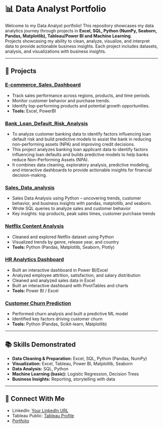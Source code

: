 <!--
# Data-Analyst-Portfolio
A portfolio of data analytics projects using Excel, SQL, Python (NumPy, Seaborn, Pandas, Matplotlib), Tableau, Power BI and Machine Learning — showcasing skills in data cleaning, visualization, and business insights.
-->

# 📊 Data Analyst Portfolio
Welcome to my Data Analyst portfolio!
This repository showcases my data analytics journey through projects in **Excel, SQL, Python (NumPy, Seaborn, Pandas, Matplotlib), Tableau/Power BI and Machine Learning**.  
Projects showcasing my ability to clean, analyze, visualize, and interpret data to provide actionable business insights.
Each project includes datasets, analysis, and visualizations with business insights.


---

## 🔹 Projects

### [E-commerce_Sales_Dashboard](https://github.com/tapashsutradhar/E-commerce_Dashboard) 
- Track sales performance across regions, products, and time periods.
- Monitor customer behavior and purchase trends.
- Identify top-performing products and potential growth opportunities.
- **Tools:** Excel, PowerBI

### [Bank_Loan_Default_Risk_Analysis](https://github.com/tapashsutradhar/Bank_Loan_Default_Risk_Analysis)
- To analyze customer banking data to identify factors influencing loan default risk and build predictive models to assist the bank in reducing non-performing assets (NPA) and improving credit decisions.
- This project analyzes banking loan applicant data to identify factors influencing loan defaults and builds predictive models to help banks reduce Non-Performing Assets (NPA).
- It combines data cleaning, exploratory analysis, predictive modeling, and interactive dashboards to provide actionable insights for financial decision-making.

### [Sales_Data_analysis](https://github.com/tapashsutradhar/Retail_Sales_Data_analysis)
- Sales Data Analysis using Python – uncovering trends, customer behavior, and business insights with pandas, matplotlib, and seaborn.
- Wrote SQL queries to analyze sales and customer behavior
- Key insights: top products, peak sales times, customer purchase trends

### [Netflix Content Analysis](./Python-Netflix-Analysis)
- Cleaned and explored Netflix dataset using Python
- Visualized trends by genre, release year, and country
- **Tools:** Python (Pandas, Matplotlib, Seaborn, Plotly)

### [HR Analytics Dashboard](./HR-Analytics-Dashboard)
- Built an interactive dashboard in Power BI/Excel
- Analyzed employee attrition, satisfaction, and salary distribution
- Cleaned and analyzed sales data in Excel
- Built an interactive dashboard with PivotTables and charts
- **Tools:** Power BI / Excel

### [Customer Churn Prediction](./Customer-Churn-Prediction)
- Performed churn analysis and built a predictive ML model
- Identified key factors driving customer churn
- **Tools:** Python (Pandas, Scikit-learn, Matplotlib)
 
---

## 📚 Skills Demonstrated
- **Data Cleaning & Preparation:** Excel, SQL, Python (Pandas, NumPy)
- **Visualization:** Excel, Tableau, Power BI, Matplotlib, Seaborn
- **Data Analysis:** SQL, Python
- **Machine Learning (basic):** Logistic Regression, Decision Trees
- **Business Insights:** Reporting, storytelling with data

---

## 📌 Connect With Me
- LinkedIn: [Your LinkedIn URL](https://linkedin.com/in/tapashsutradhar)
- Tableau Public: [Tableau Profile](https://public.tableau.com/profile/tapashsutradhar)
- [Portfolio](https://tapashsutradhar.github.io/portfolio/)
<!--
- Email: mail@gmail.com
### [Excel Sales Dashboard](./Excel-Sales-Analysis)
- Cleaned and analyzed sales data in Excel
- Built an interactive dashboard with PivotTables and charts
- **Tools:** Excel

### [SQL E-commerce Analysis](./SQL-Ecommerce-Analysis)

-->

<!---  
### [Retail_Data_Analytics-Web-Application](https://github.com/tapashsutradhar/Retail_Data_Analytics-End-to-End)
- A React + Vite + Tailwind web application that lets you upload retail CSV data, analyze it, and explore interactive insights through charts, KPIs, and tables.
--->
